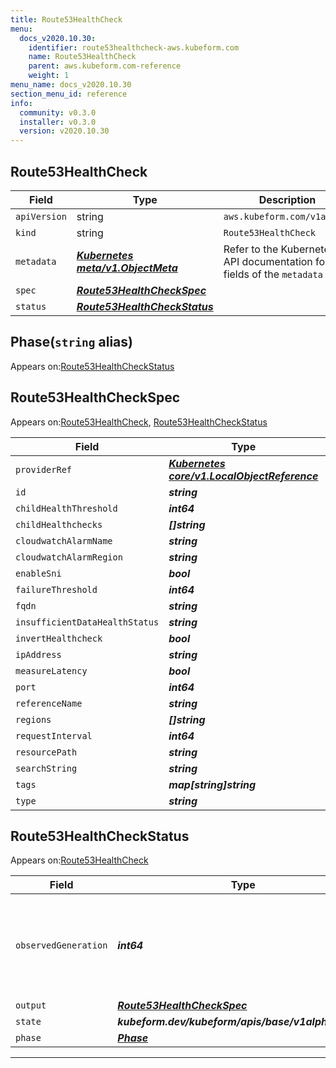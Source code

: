 ```yaml
---
title: Route53HealthCheck
menu:
  docs_v2020.10.30:
    identifier: route53healthcheck-aws.kubeform.com
    name: Route53HealthCheck
    parent: aws.kubeform.com-reference
    weight: 1
menu_name: docs_v2020.10.30
section_menu_id: reference
info:
  community: v0.3.0
  installer: v0.3.0
  version: v2020.10.30
---
```


## Route53HealthCheck
| Field | Type | Description |
| ------ | ----- | ----------- |
| `apiVersion` | string | `aws.kubeform.com/v1alpha1` |
|    `kind` | string | `Route53HealthCheck` |
| `metadata` | ***[Kubernetes meta/v1.ObjectMeta](https://v1-18.docs.kubernetes.io/docs/reference/generated/kubernetes-api/v1.18/#objectmeta-v1-meta)***|Refer to the Kubernetes API documentation for the fields of the `metadata` field.|
| `spec` | ***[Route53HealthCheckSpec](#route53healthcheckspec)***||
| `status` | ***[Route53HealthCheckStatus](#route53healthcheckstatus)***||
## Phase(`string` alias)

Appears on:[Route53HealthCheckStatus](#route53healthcheckstatus)

## Route53HealthCheckSpec

Appears on:[Route53HealthCheck](#route53healthcheck), [Route53HealthCheckStatus](#route53healthcheckstatus)

| Field | Type | Description |
| ------ | ----- | ----------- |
| `providerRef` | ***[Kubernetes core/v1.LocalObjectReference](https://v1-18.docs.kubernetes.io/docs/reference/generated/kubernetes-api/v1.18/#localobjectreference-v1-core)***||
| `id` | ***string***||
| `childHealthThreshold` | ***int64***| ***(Optional)*** |
| `childHealthchecks` | ***[]string***| ***(Optional)*** |
| `cloudwatchAlarmName` | ***string***| ***(Optional)*** |
| `cloudwatchAlarmRegion` | ***string***| ***(Optional)*** |
| `enableSni` | ***bool***| ***(Optional)*** |
| `failureThreshold` | ***int64***| ***(Optional)*** |
| `fqdn` | ***string***| ***(Optional)*** |
| `insufficientDataHealthStatus` | ***string***| ***(Optional)*** |
| `invertHealthcheck` | ***bool***| ***(Optional)*** |
| `ipAddress` | ***string***| ***(Optional)*** |
| `measureLatency` | ***bool***| ***(Optional)*** |
| `port` | ***int64***| ***(Optional)*** |
| `referenceName` | ***string***| ***(Optional)*** |
| `regions` | ***[]string***| ***(Optional)*** |
| `requestInterval` | ***int64***| ***(Optional)*** |
| `resourcePath` | ***string***| ***(Optional)*** |
| `searchString` | ***string***| ***(Optional)*** |
| `tags` | ***map[string]string***| ***(Optional)*** |
| `type` | ***string***||
## Route53HealthCheckStatus

Appears on:[Route53HealthCheck](#route53healthcheck)

| Field | Type | Description |
| ------ | ----- | ----------- |
| `observedGeneration` | ***int64***| ***(Optional)*** Resource generation, which is updated on mutation by the API Server.|
| `output` | ***[Route53HealthCheckSpec](#route53healthcheckspec)***| ***(Optional)*** |
| `state` | ***kubeform.dev/kubeform/apis/base/v1alpha1.State***| ***(Optional)*** |
| `phase` | ***[Phase](#phase)***| ***(Optional)*** |
---
